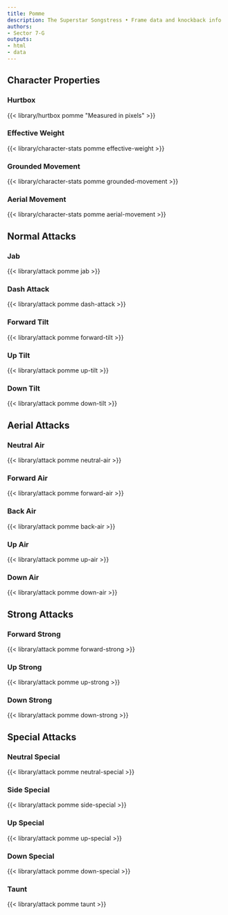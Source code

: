 ```yaml
---
title: Pomme
description: The Superstar Songstress • Frame data and knockback info
authors:
- Sector 7-G
outputs:
- html
- data
---
```


## Character Properties
### Hurtbox
{{< library/hurtbox pomme "Measured in pixels" >}}
### Effective Weight
{{< library/character-stats pomme effective-weight >}}
### Grounded Movement
{{< library/character-stats pomme grounded-movement >}}
### Aerial Movement
{{< library/character-stats pomme aerial-movement >}}

## Normal Attacks
### Jab
{{< library/attack pomme jab >}}
### Dash Attack
{{< library/attack pomme dash-attack >}}
### Forward Tilt
{{< library/attack pomme forward-tilt >}}
### Up Tilt
{{< library/attack pomme up-tilt >}}
### Down Tilt
{{< library/attack pomme down-tilt >}}

## Aerial Attacks
### Neutral Air
{{< library/attack pomme neutral-air >}}
### Forward Air
{{< library/attack pomme forward-air >}}
### Back Air
{{< library/attack pomme back-air >}}
### Up Air
{{< library/attack pomme up-air >}}
### Down Air
{{< library/attack pomme down-air >}}

## Strong Attacks
### Forward Strong
{{< library/attack pomme forward-strong >}}
### Up Strong
{{< library/attack pomme up-strong >}}
### Down Strong
{{< library/attack pomme down-strong >}}

## Special Attacks
### Neutral Special
{{< library/attack pomme neutral-special >}}
### Side Special
{{< library/attack pomme side-special >}}
### Up Special
{{< library/attack pomme up-special >}}
### Down Special
{{< library/attack pomme down-special >}}

### Taunt
{{< library/attack pomme taunt >}}
